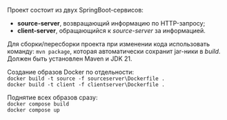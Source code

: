 
Проект состоит из двух SpringBoot-сервисов:
- **source-server**, возвращающий информацию по HTTP-запросу;
- **client-server**, обращающийся к _source-server_ за информацией.



Для сборки/пересборки проекта при изменении кода использовать команду: 
`mvn package`, которая автоматически сохранит jar-ники в _build_. Должен быть установлен Maven и JDK 21.

Создание образов Docker по отдельности:\
`docker build -t source -f sourceserver\Dockerfile .`\
`docker build -t client -f clientserver\Dockerfile .`

Поднятие всех образов сразу:\
`docker compose build`\
`docker compose up`

